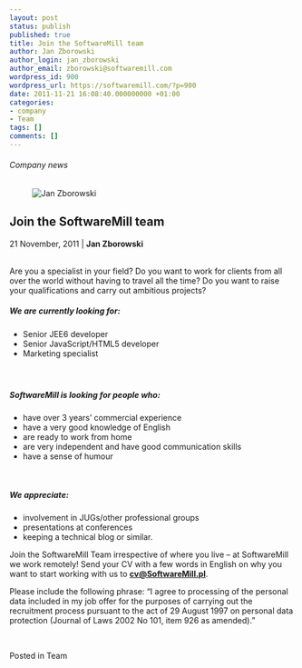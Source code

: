 ```yaml
---
layout: post
status: publish
published: true
title: Join the SoftwareMill team
author: Jan Zborowski
author_login: jan_zborowski
author_email: zborowski@softwaremill.com
wordpress_id: 900
wordpress_url: https://softwaremill.com/?p=900
date: 2011-11-21 16:08:40.000000000 +01:00
categories:
- company
- Team
tags: []
comments: []
---
```


<h6>Company news</h6>
<div class="post-header clearfix">
<figure><div class="image"><img src="https://softwaremill.com/wp-content/uploads/2013/04/zborowski.jpg" alt="Jan Zborowski"></div></figure><div class="title">
<h2 class="font-dark-blue font-normal">Join the SoftwareMill team</h2>21 November, 2011 | <b>Jan Zborowski</b><br><br>
</div>
</div>
<div class="post-rows"><div class="text">
<p id="Postyarchiwalne-JointheSoftwareMillteam">Are you a specialist in your field? Do you want to work for clients from all over the world without having to travel all the time? Do you want to raise your qualifications and carry out ambitious projects?</p>
<h5>We are currently looking for:</h5>
<ul>
<li>Senior JEE6 developer</li>
<li>Senior JavaScript/HTML5 developer</li>
<li>Marketing specialist</li>
</ul>
<h4> </h4>
<h5>SoftwareMill is looking for people who:</h5>
<ul>
<li>have over 3 years’ commercial experience</li>
<li>have a very good knowledge of English</li>
<li>are ready to work from home</li>
<li>are very independent and have good communication skills</li>
<li>have a sense of humour </li>
</ul>
<p> </p>
<h5>We appreciate:</h5>
<ul>
<li>involvement in JUGs/other professional groups</li>
<li>presentations at conferences</li>
<li>keeping a technical blog or similar.</li>
</ul>
<p>Join the SoftwareMill Team irrespective of where you live – at SoftwareMill we work remotely! Send your CV with a few words in English on why you want to start working with us to <strong><a href="mailto:cv@SoftwareMill.pl" rel="nofollow">cv@SoftwareMill.pl</a></strong>.</p>
<p>Please include the following phrase: “I agree to processing of the personal data included in my job offer for the purposes of carrying out the recruitment process pursuant to the act of 29 August 1997 on personal data protection (Journal of Laws 2002 No 101, item 926 as amended).”</p>
<p> </p>
</div></div>
<div class="post-footer">Posted in Team</div>
